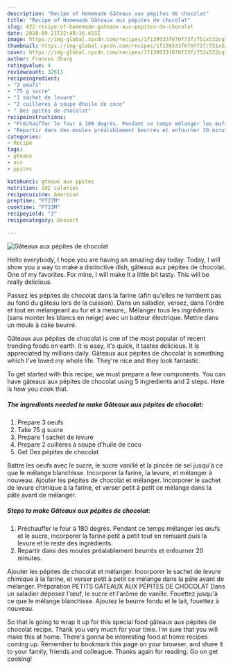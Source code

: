 ```yaml
---
description: "Recipe of Homemade Gâteaux aux pépites de chocolat"
title: "Recipe of Homemade Gâteaux aux pépites de chocolat"
slug: 422-recipe-of-homemade-gateaux-aux-pepites-de-chocolat
date: 2020-09-21T22:48:16.633Z
image: https://img-global.cpcdn.com/recipes/1f139533f670f73f/751x532cq70/gateaux-aux-pepites-de-chocolat-photo-principale-de-la-recette.jpg
thumbnail: https://img-global.cpcdn.com/recipes/1f139533f670f73f/751x532cq70/gateaux-aux-pepites-de-chocolat-photo-principale-de-la-recette.jpg
cover: https://img-global.cpcdn.com/recipes/1f139533f670f73f/751x532cq70/gateaux-aux-pepites-de-chocolat-photo-principale-de-la-recette.jpg
author: Frances Sharp
ratingvalue: 4
reviewcount: 32613
recipeingredient:
- "3 oeufs"
- "75 g sucre"
- "1 sachet de levure"
- "2 cuillères à soupe dhuile de coco"
- " Des ppites de chocolat"
recipeinstructions:
- "Préchauffer le four à 180 degrés. Pendant ce temps mélanger les œufs et le sucre, incorporer la farine petit à petit tout en remuant puis la levure et le reste des ingrédients."
- "Repartir dans des moules préalablement beurrés et enfourner 20 minutes."
categories:
- Recipe
tags:
- gteaux
- aux
- ppites

katakunci: gteaux aux ppites 
nutrition: 102 calories
recipecuisine: American
preptime: "PT27M"
cooktime: "PT33M"
recipeyield: "3"
recipecategory: Dessert

---
```



![Gâteaux aux pépites de chocolat](https://img-global.cpcdn.com/recipes/1f139533f670f73f/751x532cq70/gateaux-aux-pepites-de-chocolat-photo-principale-de-la-recette.jpg)

Hello everybody, I hope you are having an amazing day today. Today, I will show you a way to make a distinctive dish, gâteaux aux pépites de chocolat. One of my favorites. For mine, I will make it a little bit tasty. This will be really delicious.

Passez les pépites de chocolat dans la farine (afin qu&#39;elles ne tombent pas au fond du gâteau lors de la cuisson). Dans un saladier, versez, dans l&#39;ordre et tout en mélangeant au fur et à mesure,. Mélanger tous les ingrédients (sans monter les blancs en neige) avec un batteur électrique. Mettre dans un moule à cake beurré.

Gâteaux aux pépites de chocolat is one of the most popular of recent trending foods on earth. It is easy, it's quick, it tastes delicious. It is appreciated by millions daily. Gâteaux aux pépites de chocolat is something which I've loved my whole life. They're nice and they look fantastic.


To get started with this recipe, we must prepare a few components. You can have gâteaux aux pépites de chocolat using 5 ingredients and 2 steps. Here is how you cook that.

<!--inarticleads1-->

##### The ingredients needed to make Gâteaux aux pépites de chocolat:

1. Prepare 3 oeufs
1. Take 75 g sucre
1. Prepare 1 sachet de levure
1. Prepare 2 cuillères à soupe d&#39;huile de coco
1. Get  Des pépites de chocolat


Battre les oeufs avec le sucre, le sucre vanillé et la pincée de sel jusqu&#39;à ce que le mélange blanchisse. Incorporer la farine, la levure, et mélanger à nouveau. Ajouter les pépites de chocolat et mélanger. Incorporer le sachet de levure chimique à la farine, et verser petit à petit ce mélange dans la pâte avant de mélanger. 

<!--inarticleads2-->

##### Steps to make Gâteaux aux pépites de chocolat:

1. Préchauffer le four à 180 degrés. Pendant ce temps mélanger les œufs et le sucre, incorporer la farine petit à petit tout en remuant puis la levure et le reste des ingrédients.
1. Repartir dans des moules préalablement beurrés et enfourner 20 minutes.


Ajouter les pépites de chocolat et mélanger. Incorporer le sachet de levure chimique à la farine, et verser petit à petit ce mélange dans la pâte avant de mélanger. Préparation PETITS GATEAUX AUX PÉPITES DE CHOCOLAT Dans un saladier déposez l&#39;œuf, le sucre et l&#39;arôme de vanille. Fouettez jusqu&#39;à ce que le mélange blanchisse. Ajoutez le beurre fondu et le lait, fouettez à nouveau. 

So that is going to wrap it up for this special food gâteaux aux pépites de chocolat recipe. Thank you very much for your time. I'm sure that you will make this at home. There's gonna be interesting food at home recipes coming up. Remember to bookmark this page on your browser, and share it to your family, friends and colleague. Thanks again for reading. Go on get cooking!
